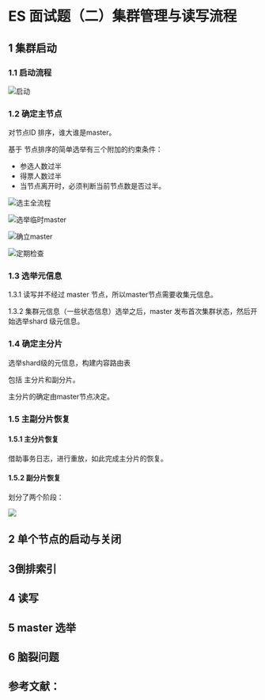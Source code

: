 # ES 面试题（二）集群管理与读写流程

## 1 集群启动

### 1.1 启动流程

![&#x542F;&#x52A8;](../../.gitbook/assets/image%20%2840%29.png)

### 1.2 确定主节点

对节点ID 排序，谁大谁是master。

基于 节点排序的简单选举有三个附加的约束条件：

* 参选人数过半
* 得票人数过半
* 当节点离开时，必须判断当前节点数是否过半。

![&#x9009;&#x4E3B;&#x5168;&#x6D41;&#x7A0B;](../../.gitbook/assets/image%20%2837%29.png)

![&#x9009;&#x4E3E;&#x4E34;&#x65F6;master](../../.gitbook/assets/image%20%2838%29.png)

![&#x786E;&#x7ACB;master](../../.gitbook/assets/image%20%2836%29.png)

![&#x5B9A;&#x671F;&#x68C0;&#x67E5;](../../.gitbook/assets/image%20%2842%29.png)

### 1.3 选举元信息

1.3.1 读写并不经过 master 节点，所以master节点需要收集元信息。

1.3.2 集群元信息（一些状态信息）选举之后，master 发布首次集群状态，然后开始选举shard 级元信息。

### 1.4 确定主分片

选举shard级的元信息，构建内容路由表

包括  主分片和副分片。

主分片的确定由master节点决定。

### 1.5 主副分片恢复

#### 1.5.1 主分片恢复

借助事务日志，进行重放，如此完成主分片的恢复。

#### 1.5.2 副分片恢复

划分了两个阶段：  


![](../../.gitbook/assets/image%20%2839%29.png)



## 2 单个节点的启动与关闭



## 3倒排索引



## 4 读写

## 5 master 选举

## 6 脑裂问题 



## 参考文献：



